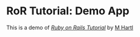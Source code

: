 # RoR Tutorial: Demo App

This is a demo of [*Ruby on Rails Tutorial*](http://railstutorial.org) by [M Hartl](http://michaelhartl.com)
